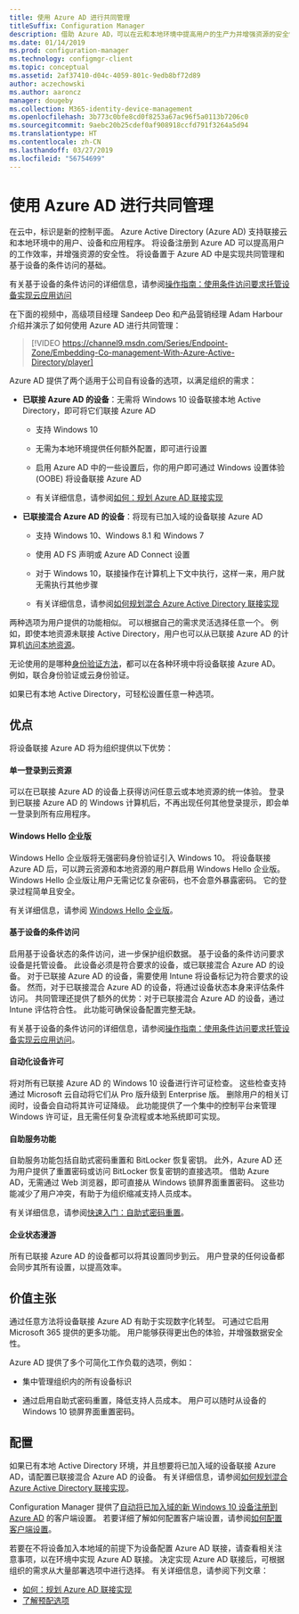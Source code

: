 ```yaml
---
title: 使用 Azure AD 进行共同管理
titleSuffix: Configuration Manager
description: 借助 Azure AD，可以在云和本地环境中提高用户的生产力并增强资源的安全性
ms.date: 01/14/2019
ms.prod: configuration-manager
ms.technology: configmgr-client
ms.topic: conceptual
ms.assetid: 2af37410-d04c-4059-801c-9edb8bf72d89
author: aczechowski
ms.author: aaroncz
manager: dougeby
ms.collection: M365-identity-device-management
ms.openlocfilehash: 3b773c0bfe8cd0f8253a67ac96f5a0113b7206c0
ms.sourcegitcommit: 9aebc20b25cdef0af908918ccfd791f3264a5d94
ms.translationtype: HT
ms.contentlocale: zh-CN
ms.lasthandoff: 03/27/2019
ms.locfileid: "56754699"
---
```

# <a name="use-azure-ad-for-co-management"></a>使用 Azure AD 进行共同管理

在云中，标识是新的控制平面。 Azure Active Directory (Azure AD) 支持联接云和本地环境中的用户、设备和应用程序。 将设备注册到 Azure AD 可以提高用户的工作效率，并增强资源的安全性。 将设备置于 Azure AD 中是实现共同管理和基于设备的条件访问的基础。 

有关基于设备的条件访问的详细信息，请参阅[操作指南：使用条件访问要求托管设备实现云应用访问](https://docs.microsoft.com/azure/active-directory/conditional-access/require-managed-devices)

在下面的视频中，高级项目经理 Sandeep Deo 和产品营销经理 Adam Harbour 介绍并演示了如何使用 Azure AD 进行共同管理：

> [!VIDEO https://channel9.msdn.com/Series/Endpoint-Zone/Embedding-Co-management-With-Azure-Active-Directory/player]

Azure AD 提供了两个适用于公司自有设备的选项，以满足组织的需求：  

- **已联接 Azure AD 的设备**：无需将 Windows 10 设备联接本地 Active Directory，即可将它们联接 Azure AD  

    - 支持 Windows 10

    - 无需为本地环境提供任何额外配置，即可进行设置  

    - 启用 Azure AD 中的一些设置后，你的用户即可通过 Windows 设置体验 (OOBE) 将设备联接 Azure AD  

    - 有关详细信息，请参阅[如何：规划 Azure AD 联接实现](https://docs.microsoft.com/azure/active-directory/devices/azureadjoin-plan)  

- **已联接混合 Azure AD 的设备**：将现有已加入域的设备联接 Azure AD  

    - 支持 Windows 10、Windows 8.1 和 Windows 7

    - 使用 AD FS 声明或 Azure AD Connect 设置  

    - 对于 Windows 10，联接操作在计算机上下文中执行，这样一来，用户就无需执行其他步骤  

    - 有关详细信息，请参阅[如何规划混合 Azure Active Directory 联接实现](https://docs.microsoft.com/azure/active-directory/devices/hybrid-azuread-join-plan)  

两种选项为用户提供的功能相似。 可以根据自己的需求灵活选择任意一个。 例如，即使本地资源未联接 Active Directory，用户也可以从已联接 Azure AD 的计算机[访问本地资源](https://docs.microsoft.com/azure/active-directory/devices/azuread-join-sso)。 

无论使用的是哪种[身份验证方法](https://docs.microsoft.com/azure/security/azure-ad-choose-authn)，都可以在各种环境中将设备联接 Azure AD。 例如，联合身份验证或云身份验证。 

如果已有本地 Active Directory，可轻松设置任意一种选项。 



## <a name="benefits"></a>优点

将设备联接 Azure AD 将为组织提供以下优势：

#### <a name="single-sign-on-to-cloud-resources"></a>单一登录到云资源
可以在已联接 Azure AD 的设备上获得访问任意云或本地资源的统一体验。 登录到已联接 Azure AD 的 Windows 计算机后，不再出现任何其他登录提示，即会单一登录到所有应用程序。  

#### <a name="windows-hello-for-business"></a>Windows Hello 企业版
Windows Hello 企业版将无强密码身份验证引入 Windows 10。 将设备联接 Azure AD 后，可以跨云资源和本地资源的用户群启用 Windows Hello 企业版。 Windows Hello 企业版让用户无需记忆复杂密码，也不会意外暴露密码。 它的登录过程简单且安全。 

有关详细信息，请参阅 [Windows Hello 企业版](https://docs.microsoft.com/windows/security/identity-protection/hello-for-business/hello-identity-verification)。  

#### <a name="device-based-conditional-access"></a>基于设备的条件访问
启用基于设备状态的条件访问，进一步保护组织数据。 基于设备的条件访问要求设备是托管设备。 此设备必须是符合要求的设备，或已联接混合 Azure AD 的设备。 对于已联接 Azure AD 的设备，需要使用 Intune 将设备标记为符合要求的设备。 然而，对于已联接混合 Azure AD 的设备，将通过设备状态本身来评估条件访问。 共同管理还提供了额外的优势：对于已联接混合 Azure AD 的设备，通过 Intune 评估符合性。 此功能可确保设备配置完整无缺。 

有关基于设备的条件访问的详细信息，请参阅[操作指南：使用条件访问要求托管设备实现云应用访问](https://docs.microsoft.com/azure/active-directory/conditional-access/require-managed-devices)。  

#### <a name="automatic-device-licensing"></a>自动化设备许可
将对所有已联接 Azure AD 的 Windows 10 设备进行许可证检查。 这些检查支持通过 Microsoft 云自动将它们从 Pro 版升级到 Enterprise 版。 删除用户的相关订阅时，设备会自动将其许可证降级。 此功能提供了一个集中的控制平台来管理 Windows 许可证，且无需任何复杂流程或本地系统即可实现。

#### <a name="self-service-functionality"></a>自助服务功能
自助服务功能包括自助式密码重置和 BitLocker 恢复密钥。 此外，Azure AD 还为用户提供了重置密码或访问 BitLocker 恢复密钥的直接选项。 借助 Azure AD，无需通过 Web 浏览器，即可直接从 Windows 锁屏界面重置密码。 这些功能减少了用户冲突，有助于为组织缩减支持人员成本。  

有关详细信息，请参阅[快速入门：自助式密码重置](https://docs.microsoft.com/azure/active-directory/authentication/quickstart-sspr)。

#### <a name="enterprise-state-roaming"></a>企业状态漫游
所有已联接 Azure AD 的设备都可以将其设置同步到云。 用户登录的任何设备都会同步其所有设置，以提高效率。  



## <a name="value-proposition"></a>价值主张

通过任意方法将设备联接 Azure AD 有助于实现数字化转型。 可通过它启用 Microsoft 365 提供的更多功能。 用户能够获得更出色的体验，并增强数据安全性。 

Azure AD 提供了多个可简化工作负载的选项，例如：

- 集中管理组织内的所有设备标识  

- 通过启用自助式密码重置，降低支持人员成本。 用户可以随时从设备的 Windows 10 锁屏界面重置密码。  



## <a name="configure"></a>配置

如果已有本地 Active Directory 环境，并且想要将已加入域的设备联接 Azure AD，请配置已联接混合 Azure AD 的设备。 有关详细信息，请参阅[如何规划混合 Azure Active Directory 联接实现](https://docs.microsoft.com/azure/active-directory/devices/hybrid-azuread-join-plan)。 

Configuration Manager 提供了[自动将已加入域的新 Windows 10 设备注册到 Azure AD](/sccm/core/clients/deploy/about-client-settings#automatically-register-new-windows-10-domain-joined-devices-with-azure-active-directory) 的客户端设置。 若要详细了解如何配置客户端设置，请参阅[如何配置客户端设置](/sccm/core/clients/deploy/configure-client-settings)。

若要在不将设备加入本地域的前提下为设备配置 Azure AD 联接，请查看相关注意事项，以在环境中实现 Azure AD 联接。 决定实现 Azure AD 联接后，可根据组织的需求从大量部署选项中进行选择。 有关详细信息，请参阅下列文章：
- [如何：规划 Azure AD 联接实现](https://docs.microsoft.com/azure/active-directory/devices/azureadjoin-plan)  
- [了解预配选项](https://docs.microsoft.com/azure/active-directory/devices/azureadjoin-plan#understand-your-provisioning-options)  

